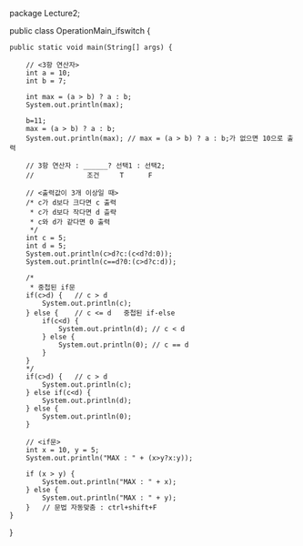package Lecture2;

public class OperationMain_ifswitch {

	public static void main(String[] args) {
		
		// <3항 연산자>
		int a = 10;
		int b = 7;
		
		int max = (a > b) ? a : b;
		System.out.println(max);
		
		b=11;
		max = (a > b) ? a : b;
		System.out.println(max); // max = (a > b) ? a : b;가 없으면 10으로 출력
		
		// 3항 연산자 : ______? 선택1 : 선택2;
		//             조건     T      F
		
		// <출력값이 3개 이상일 때>
		/* c가 d보다 크다면 c 출력
		 * c가 d보다 작다면 d 츨략
		 * c와 d가 같다면 0 출력
		 */
		int c = 5;
		int d = 5;
		System.out.println(c>d?c:(c<d?d:0));
		System.out.println(c==d?0:(c>d?c:d));
		
		/*
		 * 중첩된 if문
		if(c>d) {	// c > d
			System.out.println(c);
		} else {	// c <= d	중첩된 if-else
			if(c<d) {
				System.out.println(d); // c < d
			} else {
				System.out.println(0); // c == d
			}
		}
		*/
		if(c>d) {	// c > d
			System.out.println(c);
		} else if(c<d) {
			System.out.println(d);
		} else {
			System.out.println(0);
		}
		
		// <if문>
		int x = 10, y = 5;
		System.out.println("MAX : " + (x>y?x:y));
		
		if (x > y) {
			System.out.println("MAX : " + x);
		} else {
			System.out.println("MAX : " + y);
		}	// 문법 자동맞춤 : ctrl+shift+F
	}

}
